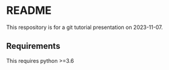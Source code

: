 # README

This respository is for a git tutorial presentation on 2023-11-07. 

## Requirements

This requires python >=3.6